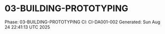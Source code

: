 # 03-BUILDING-PROTOTYPING
Phase: 03-BUILDING-PROTOTYPING
CI: CI-DA001-002
Generated: Sun Aug 24 22:41:13 UTC 2025

